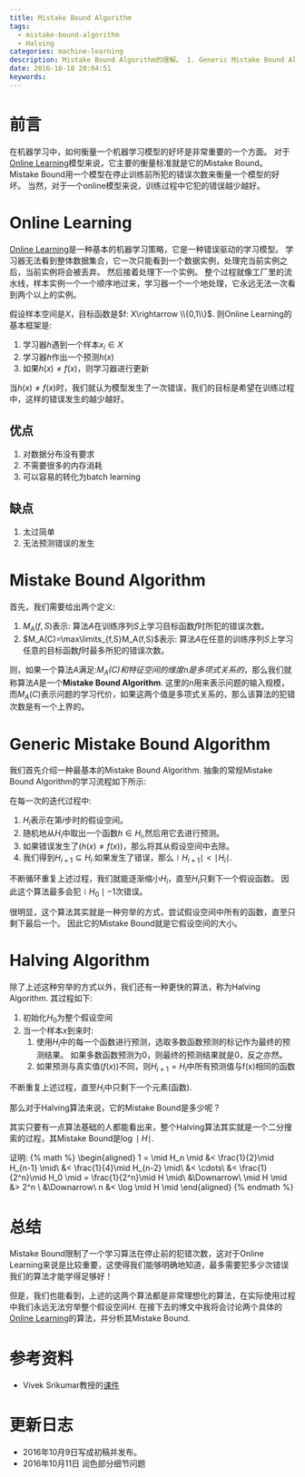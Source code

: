 ```yaml
---
title: Mistake Bound Algorithm
tags:
  - mistake-bound-algorithm
  - Halving
categories: machine-learning
description: Mistake Bound Algorithm的理解。 1. Generic Mistake Bound Algorithm 2. Halving Algorithm
date: 2016-10-10 20:04:51
keywords:
---
```






# 前言

在机器学习中，如何衡量一个机器学习模型的好坏是非常重要的一个方面。
对于[Online Learning][]模型来说，它主要的衡量标准就是它的Mistake Bound。
Mistake Bound用一个模型在停止训练前所犯的错误次数来衡量一个模型的好坏。
当然，对于一个online模型来说，训练过程中它犯的错误越少越好。

# Online Learning

[Online Learning][]是一种基本的机器学习策略，它是一种错误驱动的学习模型。
学习器无法看到整体数据集合，它一次只能看到一个数据实例，处理完当前实例之后，当前实例将会被丢弃。
然后接着处理下一个实例。
整个过程就像工厂里的流水线，样本实例一个一个顺序地过来，学习器一个一个地处理，它永远无法一次看到两个以上的实例。

假设样本空间是$X$，目标函数是$f: X\rightarrow \\{0,1\\}$.
则Online Learning的基本框架是:
1. 学习器$h$遇到一个样本$x_i\in X$
2. 学习器$h$作出一个预测$h(x)$
3. 如果$h(x)\neq f(x)$，则学习器进行更新

当$h(x)\neq f(x)$时，我们就认为模型发生了一次错误，我们的目标是希望在训练过程中，这样的错误发生的越少越好。

## 优点

1. 对数据分布没有要求
2. 不需要很多的内存消耗
3. 可以容易的转化为batch learning

## 缺点

1. 太过简单
2. 无法预测错误的发生

# Mistake Bound Algorithm

首先，我们需要给出两个定义:

1. $M_A(f,S)$表示: 算法$A$在训练序列$S$上学习目标函数$f$时所犯的错误次数。
2. $M_A(C)=\max\limits_{f,S}M_A(f,S)$表示: 算法$A$在任意的训练序列$S$上学习任意的目标函数$f$时最多所犯的错误次数。

则，如果一个算法$A$满足:*$M_A(C)$和特征空间的维度$n$是多项式关系的*，那么我们就称算法$A$是一个**Mistake Bound Algorithm**.
这里的$n$用来表示问题的输入规模，而$M_A(C)$表示问题的学习代价，如果这两个值是多项式关系的，那么该算法的犯错次数是有一个上界的。


# Generic Mistake Bound Algorithm

我们首先介绍一种最基本的Mistake Bound Algorithm.
抽象的常规Mistake Bound Algorithm的学习流程如下所示:

在每一次的迭代过程中:
1. $H_i$表示在第$i$步时的假设空间。
2. 随机地从$H_i$中取出一个函数$h\in H_i$,然后用它去进行预测。
3. 如果错误发生了($h(x)\neq f(x)$)，那么将其从假设空间中去除。
4. 我们得到$H_{i+1}\subseteq H_i$.如果发生了错误，那么$\mid H_{i+1}\mid < \mid H_i \mid$.

不断循环重复上述过程，我们就能逐渐缩小$H_i$，直至$H_i$只剩下一个假设函数。
因此这个算法最多会犯$\mid H_0\mid-1$次错误。

很明显，这个算法其实就是一种穷举的方式，尝试假设空间中所有的函数，直至只剩下最后一个。
因此它的Mistake Bound就是它假设空间的大小。


# Halving Algorithm

除了上述这种穷举的方式以外，我们还有一种更快的算法，称为Halving Algorithm.
其过程如下:
1. 初始化$H_0$为整个假设空间
2. 当一个样本$x$到来时:
    1. 使用$H_i$中的每一个函数进行预测，选取多数函数预测的标记作为最终的预测结果。
        如果多数函数预测为$0$，则最终的预测结果就是$0$，反之亦然。
    2. 如果预测与真实值($f(x)$)不同，则$H_{i+1}=H_i\text{中所有预测值与f(x)相同的函数}$

不断重复上述过程，直至$H_i$中只剩下一个元素(函数).

那么对于Halving算法来说，它的Mistake Bound是多少呢？

其实只要有一点算法基础的人都能看出来，整个Halving算法其实就是一个二分搜索的过程，其Mistake Bound是$\log \mid H \mid$.

证明:
{% math %}
\begin{aligned}
1 = \mid H_n \mid &< \frac{1}{2}\mid H_{n-1} \mid\\
                  &< \frac{1}{4}\mid H_{n-2} \mid\\
                  &< \cdots\\
                  &< \frac{1}{2^n}\mid H_0 \mid = \frac{1}{2^n}\mid H \mid\\
                  &\Downarrow\\
            \mid H \mid &> 2^n \\
                  &\Downarrow\\
            n &< \log \mid H \mid
\end{aligned}
{% endmath %}


# 总结

Mistake Bound限制了一个学习算法在停止前的犯错次数，这对于Online Learning来说是比较重要，这使得我们能够明确地知道，最多需要犯多少次错误我们的算法才能学得足够好！

但是，我们也能看到，上述的这两个算法都是非常理想化的算法，在实际使用过程中我们永远无法穷举整个假设空间$H$.
在接下去的博文中我将会讨论两个具体的[Online Learning][]的算法，并分析其Mistake Bound.


# 参考资料

- Vivek Srikumar教授的[课件][Vivek]

# 更新日志

- 2016年10月9日写成初稿并发布。
- 2016年10月11日 润色部分细节问题

[Online Learning]: https://en.wikipedia.org/wiki/Online_machine_learning
[Vivek]: http://svivek.com/teaching/machine-learning/fall2016/lectures/06-online-learning-perceptron.html
